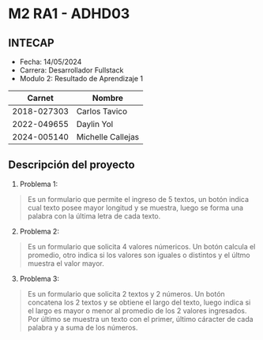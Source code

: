 # M2 RA1 - ADHD03
## INTECAP
- Fecha: 14/05/2024
- Carrera: Desarrollador Fullstack
- Modulo 2: Resultado de Aprendizaje 1

|Carnet|Nombre|
|------|------|
|2018-027303|Carlos Tavico|
|2022-049655|Daylin Yol|
|2024-005140|Michelle Callejas|

## Descripción del proyecto
1. Problema 1:
> Es un formulario que permite el ingreso de 5 textos, un botón indica cual texto posee mayor longitud y se muestra, luego se forma una palabra con la última letra de cada texto.
2. Problema 2:
> Es un formulario que solicita 4 valores númericos. Un botón calcula el promedio, otro indica si los valores son iguales o distintos y el últmo muestra el valor mayor.
3. Problema 3:
> Es un formulario que solicita 2 textos y 2 números. Un botón concatena los 2 textos y se obtiene el largo del texto, luego indica si el largo es mayor o menor al promedio de los 2 valores ingresados. Por último se muestra un texto con el primer, último cáracter de cada palabra y a suma de los números.